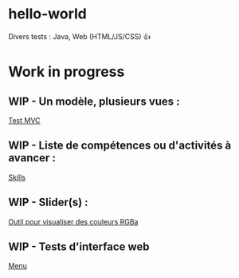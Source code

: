 # hello-world
Divers tests : Java, Web (HTML/JS/CSS) :+1:

# Work in progress

## **WIP** - Un modèle, plusieurs vues :
[Test MVC](https://inehk.github.io/hello-world/MVC_1/)  

## **WIP** - Liste de compétences ou d'activités à avancer :
[Skills](https://inehk.github.io/hello-world/Skills/)

## **WIP** - Slider(s) :
[Outil pour visualiser des couleurs RGBa](https://inehk.github.io/hello-world/slider/)

## **WIP** - Tests d'interface web
[Menu](https://inehk.github.io/hello-world/UI_tests/test_1/)
